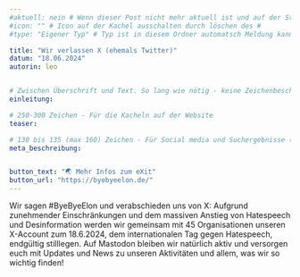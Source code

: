 ```yaml
---
#aktuell: nein # Wenn dieser Post nicht mehr aktuell ist und auf der Startseite angezeigt werden soll, kann das # entfernt werden
#icon: "" # Icon auf der Kachel ausschalten durch löschen des #
#type: "Eigener Typ" # Typ ist in diesem Ordner automatsch Meldung kann aber hier überschrieben werden z.B. mit "Veröffentlichung" - der Typ erscheint in der Kachel

title: "Wir verlassen X (ehemals Twitter)"
datum: "18.06.2024"
autorin: leo


# Zwischen Überschrift und Text. So lang wie nötig - keine Zeichenbeschränkung
einleitung: 

# 250-300 Zeichen - Für die Kacheln auf der Website
teaser:

# 130 bis 135 (max 160) Zeichen - Für Social media und Suchergebnisse (also extern)
meta_beschreibung: 


button_text: "🌏 Mehr Infos zum eXit"
button_url: "https://byebyeelon.de/"
---
```

Wir sagen #ByeByeElon und verabschieden uns von X: Aufgrund zunehmender Einschränkungen und dem massiven Anstieg von Hatespeech und Desinformation werden wir gemeinsam mit 45 Organisationen unseren X-Account zum 18.6.2024, dem internationalen Tag gegen Hatespeech, endgültig stilllegen. Auf Mastodon bleiben wir natürlich aktiv und versorgen euch mit Updates und News zu unseren Aktivitäten und allem, was wir so wichtig finden!

